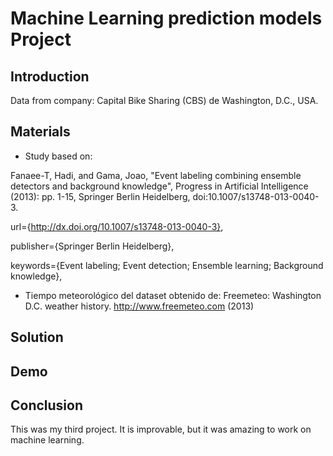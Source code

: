 # Machine Learning prediction models Project

## Introduction
Data from company: Capital Bike Sharing (CBS) de Washington, D.C., USA.


## Materials

- Study based on:

Fanaee-T, Hadi, and Gama, Joao, "Event labeling combining ensemble detectors and background knowledge", Progress in Artificial Intelligence (2013): pp. 1-15, Springer Berlin Heidelberg, doi:10.1007/s13748-013-0040-3.

url={http://dx.doi.org/10.1007/s13748-013-0040-3},
 
publisher={Springer Berlin Heidelberg},
 
keywords={Event labeling; Event detection; Ensemble learning; Background knowledge},


- Tiempo meteorológico del dataset obtenido de:
 Freemeteo: Washington D.C. weather history. http://www.freemeteo.com (2013)

## Solution


## Demo


## Conclusion
This was my third project. It is improvable, but it was amazing to work on machine learning.
